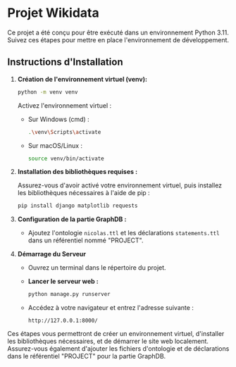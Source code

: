 # Projet Wikidata

Ce projet a été conçu pour être exécuté dans un environnement Python 3.11. Suivez ces étapes pour mettre en place l'environnement de développement.

## Instructions d'Installation

1. **Création de l'environnement virtuel (venv):**

   ```bash
   python -m venv venv
   ```

   Activez l'environnement virtuel :

   - Sur Windows (cmd) :
     ```bash
     .\venv\Scripts\activate
     ```
   - Sur macOS/Linux :
     ```bash
     source venv/bin/activate
     ```

2. **Installation des bibliothèques requises :**

   Assurez-vous d'avoir activé votre environnement virtuel, puis installez les bibliothèques nécessaires à l'aide de pip :

   ```bash
   pip install django matplotlib requests
   ```

3. **Configuration de la partie GraphDB :**

   - Ajoutez l'ontologie `nicolas.ttl` et les déclarations `statements.ttl` dans un référentiel nommé "PROJECT".

4. **Démarrage du Serveur**

   - Ouvrez un terminal dans le répertoire du projet.

   - **Lancer le serveur web :**

     ```bash
     python manage.py runserver
     ```

   - Accédez à votre navigateur et entrez l'adresse suivante :
     ```plaintext
     http://127.0.0.1:8000/
     ```

Ces étapes vous permettront de créer un environnement virtuel, d'installer les bibliothèques nécessaires, et de démarrer le site web localement. Assurez-vous également d'ajouter les fichiers d'ontologie et de déclarations dans le référentiel "PROJECT" pour la partie GraphDB.
